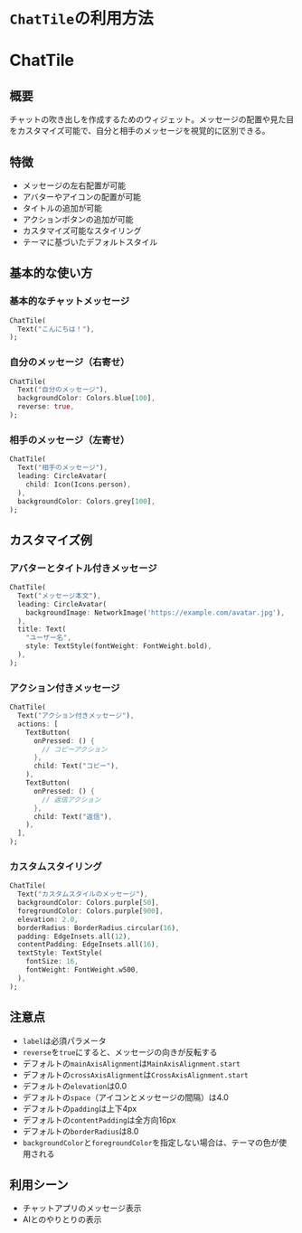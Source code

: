 # `ChatTile`の利用方法

# ChatTile

## 概要

チャットの吹き出しを作成するためのウィジェット。メッセージの配置や見た目をカスタマイズ可能で、自分と相手のメッセージを視覚的に区別できる。

## 特徴

- メッセージの左右配置が可能
- アバターやアイコンの配置が可能
- タイトルの追加が可能
- アクションボタンの追加が可能
- カスタマイズ可能なスタイリング
- テーマに基づいたデフォルトスタイル

## 基本的な使い方

### 基本的なチャットメッセージ

```dart
ChatTile(
  Text("こんにちは！"),
);
```

### 自分のメッセージ（右寄せ）

```dart
ChatTile(
  Text("自分のメッセージ"),
  backgroundColor: Colors.blue[100],
  reverse: true,
);
```

### 相手のメッセージ（左寄せ）

```dart
ChatTile(
  Text("相手のメッセージ"),
  leading: CircleAvatar(
    child: Icon(Icons.person),
  ),
  backgroundColor: Colors.grey[100],
);
```

## カスタマイズ例

### アバターとタイトル付きメッセージ

```dart
ChatTile(
  Text("メッセージ本文"),
  leading: CircleAvatar(
    backgroundImage: NetworkImage('https://example.com/avatar.jpg'),
  ),
  title: Text(
    "ユーザー名",
    style: TextStyle(fontWeight: FontWeight.bold),
  ),
);
```

### アクション付きメッセージ

```dart
ChatTile(
  Text("アクション付きメッセージ"),
  actions: [
    TextButton(
      onPressed: () {
        // コピーアクション
      },
      child: Text("コピー"),
    ),
    TextButton(
      onPressed: () {
        // 返信アクション
      },
      child: Text("返信"),
    ),
  ],
);
```

### カスタムスタイリング

```dart
ChatTile(
  Text("カスタムスタイルのメッセージ"),
  backgroundColor: Colors.purple[50],
  foregroundColor: Colors.purple[900],
  elevation: 2.0,
  borderRadius: BorderRadius.circular(16),
  padding: EdgeInsets.all(12),
  contentPadding: EdgeInsets.all(16),
  textStyle: TextStyle(
    fontSize: 16,
    fontWeight: FontWeight.w500,
  ),
);
```

## 注意点

- `label`は必須パラメータ
- `reverse`を`true`にすると、メッセージの向きが反転する
- デフォルトの`mainAxisAlignment`は`MainAxisAlignment.start`
- デフォルトの`crossAxisAlignment`は`CrossAxisAlignment.start`
- デフォルトの`elevation`は0.0
- デフォルトの`space`（アイコンとメッセージの間隔）は4.0
- デフォルトの`padding`は上下4px
- デフォルトの`contentPadding`は全方向16px
- デフォルトの`borderRadius`は8.0
- `backgroundColor`と`foregroundColor`を指定しない場合は、テーマの色が使用される

## 利用シーン

- チャットアプリのメッセージ表示
- AIとのやりとりの表示

